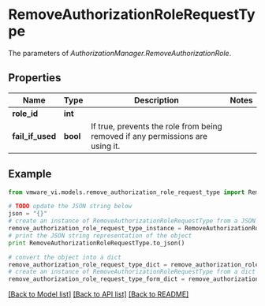 # RemoveAuthorizationRoleRequestType

The parameters of *AuthorizationManager.RemoveAuthorizationRole*. 

## Properties
Name | Type | Description | Notes
------------ | ------------- | ------------- | -------------
**role_id** | **int** |  | 
**fail_if_used** | **bool** | If true, prevents the role from being removed if any permissions are using it.  | 

## Example

```python
from vmware_vi.models.remove_authorization_role_request_type import RemoveAuthorizationRoleRequestType

# TODO update the JSON string below
json = "{}"
# create an instance of RemoveAuthorizationRoleRequestType from a JSON string
remove_authorization_role_request_type_instance = RemoveAuthorizationRoleRequestType.from_json(json)
# print the JSON string representation of the object
print RemoveAuthorizationRoleRequestType.to_json()

# convert the object into a dict
remove_authorization_role_request_type_dict = remove_authorization_role_request_type_instance.to_dict()
# create an instance of RemoveAuthorizationRoleRequestType from a dict
remove_authorization_role_request_type_form_dict = remove_authorization_role_request_type.from_dict(remove_authorization_role_request_type_dict)
```
[[Back to Model list]](../README.md#documentation-for-models) [[Back to API list]](../README.md#documentation-for-api-endpoints) [[Back to README]](../README.md)


